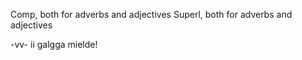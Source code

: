 





































































Comp, both for adverbs and adjectives
Superl, both for adverbs and adjectives































































































































































































































































































































































































































































































































































































































































































































































































































































































































































































































































































































































































































































































































































































































































































































































































































































































































































































































































-vv- ii galgga mielde!











































































































































































































































































































































































































































































































































































































































































































































